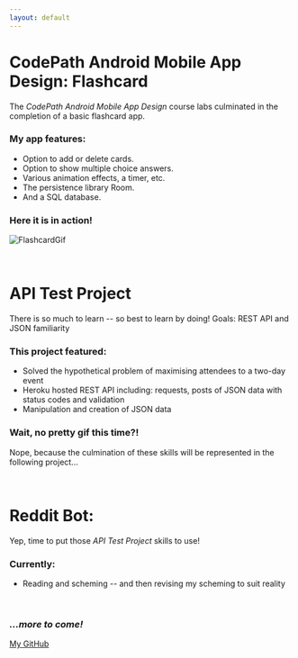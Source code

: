 ```yaml
---
layout: default
---
```

# CodePath Android Mobile App Design: Flashcard

The _CodePath Android Mobile App Design_ course labs culminated in the completion of a basic flashcard app. 

### My app features:

* Option to add or delete cards.
* Option to show multiple choice answers.
* Various animation effects, a timer, etc.
* The persistence library Room.
* And a SQL database.

### Here it is in action!

![FlashcardGif](https://i.imgur.com/dh8JZZD.gif)

&nbsp;

# API Test Project

There is so much to learn -- so best to learn by doing! Goals: REST API and JSON familiarity

### This project featured:

* Solved the hypothetical problem of maximising attendees to a two-day event
* Heroku hosted REST API including: requests, posts of JSON data with status codes and validation
* Manipulation and creation of JSON data

### Wait, no pretty gif this time?!

Nope, because the culmination of these skills will be represented in the following project...

&nbsp;

# Reddit Bot:

Yep, time to put those _API Test Project_ skills to use!

### Currently:

* Reading and scheming -- and then revising my scheming to suit reality

&nbsp;

### *...more to come!*
[My GitHub](https://github.com/snormax)
